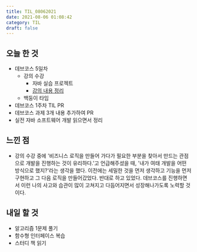 ```yaml
---
title: TIL_08062021
date: 2021-08-06 01:08:42
category: TIL
draft: false
---
```


## 오늘 한 것

- 데브코스 5일차
  - 강의 수강
    - 자바 실습 프로젝트
    - [강의 내용 정리](https://hwanny.netlify.app/devcourse/(w1d5)-%EC%9E%90%EB%B0%94-%EC%8B%A4%EC%8A%B5-%ED%94%84%EB%A1%9C%EC%A0%9D%ED%8A%B8/)
  - 백둥이 타임
- 데브코스 1주차 TIL PR
- 데브코스 과제 3개 내용 추가하여 PR
- 실전 자바 소프트웨어 개발 읽으면서 정리

## 느낀 점

- 강의 수강 중에 '비즈니스 로직을 만들어 가다가 필요한 부분을 찾아서 만드는 관점으로 개발을 진행하는 것이 유리하다.'고 언급해주셨을 때, '내가 여태 개발을 어떤 방식으로 했지?'라는 생각을 했다. 이전에는 세밀한 것을 먼저 생각하고 기능을 먼저 구현하고 그 다음 로직을 만들어갔었다. 반대로 하고 있었다. 데브코스를 진행하면서 이런 나의 사고와 습관이 많이 고쳐지고 다듬어지면서 성장해나가도록 노력할 것이다.

## 내일 할 것

- 알고리즘 1문제 풀기
- 함수형 인터페이스 복습
- 스터디 책 읽기
